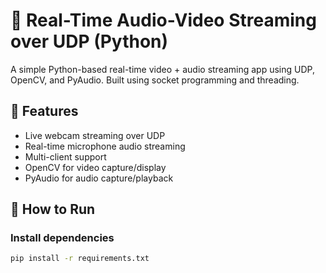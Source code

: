 # 🎥 Real-Time Audio-Video Streaming over UDP (Python)

A simple Python-based real-time video + audio streaming app using UDP, OpenCV, and PyAudio. Built using socket programming and threading.

## 📌 Features
- Live webcam streaming over UDP
- Real-time microphone audio streaming
- Multi-client support
- OpenCV for video capture/display
- PyAudio for audio capture/playback

## 🚀 How to Run

### Install dependencies
```bash
pip install -r requirements.txt
